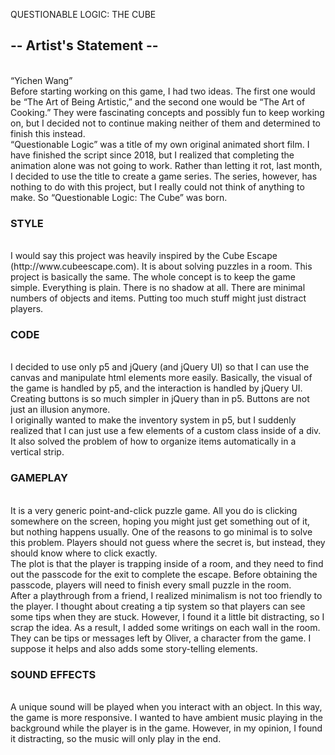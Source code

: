 <h>QUESTIONABLE LOGIC: THE CUBE</h>
<h2>-- Artist's Statement --</h2>
<br>
<q>Yichen Wang</q>
<br>
Before starting working on this game, I had two ideas. The first one would be “The Art of Being Artistic,” and the second one would be “The Art of Cooking.” They were fascinating concepts and possibly fun to keep working on, but I decided not to continue making neither of them and determined to finish this instead.
<br>
“Questionable Logic” was a title of my own original animated short film. I have finished the script since 2018, but I realized that completing the animation alone was not going to work. Rather than letting it rot, last month, I decided to use the title to create a game series. The series, however, has nothing to do with this project, but I really could not think of anything to make. So “Questionable Logic: The Cube” was born.
<br>
<h3>STYLE</h3>
<br>
I would say this project was heavily inspired by the Cube Escape (http://www.cubeescape.com). It is about solving puzzles in a room. This project is basically the same. The whole concept is to keep the game simple. Everything is plain. There is no shadow at all. There are minimal numbers of objects and items. Putting too much stuff might just distract players.
<br>
<h3>CODE</h3>
<br>
I decided to use only p5 and jQuery (and jQuery UI) so that I can use the canvas and manipulate html elements more easily. Basically, the visual of the game is handled by p5, and the interaction is handled by jQuery UI.
<br>
Creating buttons is so much simpler in jQuery than in p5. Buttons are not just an illusion anymore.
<br>
I originally wanted to make the inventory system in p5, but I suddenly realized that I can just use a few elements of a custom class inside of a div. It also solved the problem of how to organize items automatically in a vertical strip.
<br>
<h3>GAMEPLAY</h3>
<br>
It is a very generic point-and-click puzzle game. All you do is clicking somewhere on the screen, hoping you might just get something out of it, but nothing happens usually. One of the reasons to go minimal is to solve this problem. Players should not guess where the secret is, but instead, they should know where to click exactly.
<br>
The plot is that the player is trapping inside of a room, and they need to find out the passcode for the exit to complete the escape. Before obtaining the passcode, players will need to finish every small puzzle in the room.
<br>
After a playthrough from a friend, I realized minimalism is not too friendly to the player. I thought about creating a tip system so that players can see some tips when they are stuck. However, I found it a little bit distracting, so I scrap the idea. As a result, I added some writings on each wall in the room. They can be tips or messages left by Oliver, a character from the game. I suppose it helps and also adds some story-telling elements.
<br>
<h3>SOUND EFFECTS</h3>
<br>
A unique sound will be played when you interact with an object. In this way, the game is more responsive. I wanted to have ambient music playing in the background while the player is in the game. However, in my opinion, I found it distracting, so the music will only play in the end.
